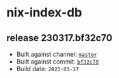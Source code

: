 # nix-index-db
## release 230317.bf32c70
- Built against channel: [`master`](https://github.com/nixos/nixpkgs/tree/master)
- Built against commit: [`bf32c70`](https://github.com/NixOS/nixpkgs/commit/bf32c7025312202986303b15127ae6b87e3e9229)
- Build date: `2023-03-17`
